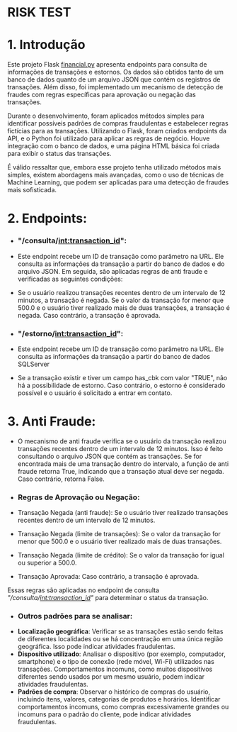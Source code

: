 # RISK TEST

# 1. Introdução

Este projeto Flask [financial.py](url) apresenta endpoints para consulta de informações de transações e estornos. 
Os dados são obtidos tanto de um banco de dados quanto de um arquivo JSON que contém os registros de transações. 
Além disso, foi implementado um mecanismo de detecção de fraudes com regras específicas para aprovação ou negação das transações.

Durante o desenvolvimento, foram aplicados métodos simples para identificar possíveis padrões de compras fraudulentas e estabelecer regras fictícias para as transações. 
Utilizando o Flask, foram criados endpoints da API, e o Python foi utilizado para aplicar as regras de negócio. Houve integração com o banco de dados, 
e uma página HTML básica foi criada para exibir o status das transações.

É válido ressaltar que, embora esse projeto tenha utilizado métodos mais simples, existem abordagens mais avançadas, como o uso de técnicas de Machine Learning, que podem ser aplicadas para uma detecção de fraudes mais sofisticada.

# 2. Endpoints:

- ###  "/consulta/<int:transaction_id>":
- Este endpoint recebe um ID de transação como parâmetro na URL. 
Ele consulta as informações da transação a partir do banco de dados e do arquivo JSON. Em seguida, são aplicadas regras de anti fraude e verificadas as seguintes condições:

- Se o usuário realizou transações recentes dentro de um intervalo de 12 minutos, a transação é negada.
Se o valor da transação for menor que 500.0 e o usuário tiver realizado mais de duas transações, a transação é negada.
Caso contrário, a transação é aprovada.


- ### "/estorno/<int:transaction_id>":
- Este endpoint recebe um ID de transação como parâmetro na URL. Ele consulta as informações da transação a partir do banco de dados SQLServer
- Se a transação existir e tiver um campo has_cbk com valor "TRUE", não há a possibilidade de estorno. Caso contrário, o estorno é considerado possível e o usuário é solicitado a entrar em contato.

# 3. Anti Fraude:

- O mecanismo de anti fraude verifica se o usuário da transação realizou transações recentes dentro de um intervalo de 12 minutos. 
Isso é feito consultando o arquivo JSON que contém as transações. Se for encontrada mais de uma transação dentro do intervalo, 
a função de anti fraude retorna True, indicando que a transação atual deve ser negada. Caso contrário, retorna False.

- ### Regras de Aprovação ou Negação:

- Transação Negada (anti fraude): Se o usuário tiver realizado transações recentes dentro de um intervalo de 12 minutos.
- Transação Negada (limite de transações): Se o valor da transação for menor que 500.0 e o usuário tiver realizado mais de duas transações.
- Transação Negada (limite de crédito): Se o valor da transação for igual ou superior a 500.0.
- Transação Aprovada: Caso contrário, a transação é aprovada.

Essas regras são aplicadas no endpoint de consulta *"/consulta/<int:transaction_id>"* para determinar o status da transação.

- ### Outros padrões para se analisar:
- **Localização geográfica**: Verificar se as transações estão sendo feitas de diferentes localidades ou se há concentração em uma única região geográfica. Isso pode indicar atividades fraudulentas.
- **Dispositivo utilizado**: Analisar o dispositivo (por exemplo, computador, smartphone) e o tipo de conexão (rede móvel, Wi-Fi) utilizados nas transações.
   Comportamentos incomuns, como muitos dispositivos diferentes sendo usados por um mesmo usuário, podem indicar atividades fraudulentas.
- **Padrões de compra**: Observar o histórico de compras do usuário, incluindo itens, valores, categorias de produtos e horários.
  Identificar comportamentos incomuns, como compras excessivamente grandes ou incomuns para o padrão do cliente, pode indicar atividades fraudulentas.




